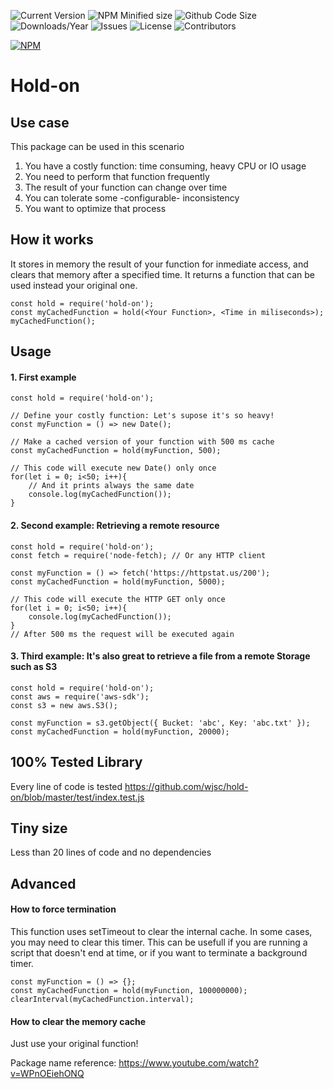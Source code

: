![Current Version](https://img.shields.io/npm/v/hold-on.svg)
![NPM Minified size](https://img.shields.io/bundlephobia/min/hold-on.svg)
![Github Code Size](https://img.shields.io/github/languages/code-size/wjsc/hold-on.svg)
![Downloads/Year](https://img.shields.io/npm/dy/hold-on.svg)
![Issues](https://img.shields.io/github/issues/wjsc/hold-on.svg)
![License](https://img.shields.io/github/license/wjsc/hold-on.svg)
![Contributors](https://img.shields.io/github/contributors/wjsc/hold-on.svg)

[![NPM](https://nodei.co/npm/hold-on.png)](https://nodei.co/npm/hold-on)

# Hold-on

## Use case

This package can be used in this scenario

1. You have a costly function: time consuming, heavy CPU or IO usage
2. You need to perform that function frequently
3. The result of your function can change over time
4. You can tolerate some -configurable- inconsistency
5. You want to optimize that process

## How it works

It stores in memory the result of your function for inmediate access, and clears that memory after a specified time.
It returns a function that can be used instead your original one.

```
const hold = require('hold-on');
const myCachedFunction = hold(<Your Function>, <Time in miliseconds>);
myCachedFunction();
```

## Usage

#### 1. First example

```
const hold = require('hold-on');

// Define your costly function: Let's supose it's so heavy!
const myFunction = () => new Date(); 

// Make a cached version of your function with 500 ms cache
const myCachedFunction = hold(myFunction, 500);

// This code will execute new Date() only once
for(let i = 0; i<50; i++){
    // And it prints always the same date
    console.log(myCachedFunction());
}
```

#### 2. Second example: Retrieving a remote resource

```
const hold = require('hold-on');
const fetch = require('node-fetch); // Or any HTTP client

const myFunction = () => fetch('https://httpstat.us/200');
const myCachedFunction = hold(myFunction, 5000);

// This code will execute the HTTP GET only once
for(let i = 0; i<50; i++){
    console.log(myCachedFunction());
}
// After 500 ms the request will be executed again

```

#### 3. Third example: It's also great to retrieve a file from a remote Storage such as S3

```
const hold = require('hold-on');
const aws = require('aws-sdk');
const s3 = new aws.S3();

const myFunction = s3.getObject({ Bucket: 'abc', Key: 'abc.txt' });
const myCachedFunction = hold(myFunction, 20000);

```


## 100% Tested Library

Every line of code is tested
https://github.com/wjsc/hold-on/blob/master/test/index.test.js

## Tiny size

Less than 20 lines of code and no dependencies


## Advanced 
#### How to force termination

This function uses setTimeout to clear the internal cache. In some cases, you may need to clear this timer.
This can be usefull if you are running a script that doesn't end at time, or if you want to terminate a background timer.

```
const myFunction = () => {};
const myCachedFunction = hold(myFunction, 100000000);
clearInterval(myCachedFunction.interval);
```

#### How to clear the memory cache

Just use your original function!


Package name reference: https://www.youtube.com/watch?v=WPnOEiehONQ